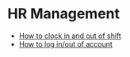 # HR Management

- [How to clock in and out of shift](/docs/nodes)
- [How to log in/out of account](/docs/nodes)